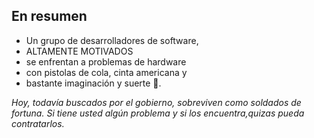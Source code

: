 ## En resumen

- Un grupo de desarrolladores de software,
- ALTAMENTE MOTIVADOS
- se enfrentan a problemas de hardware
- con pistolas de cola, cinta americana y
- bastante imaginación y suerte 🦄.


_Hoy, todavía buscados por el gobierno, sobreviven como soldados de fortuna. Si tiene usted algún problema y si los encuentra,quizas pueda contratarlos._<!-- .element: class="fragment ateam" -->